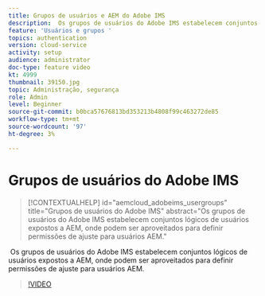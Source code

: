 ```yaml
---
title: Grupos de usuários e AEM do Adobe IMS
description:  Os grupos de usuários do Adobe IMS estabelecem conjuntos lógicos de usuários expostos a AEM, onde podem ser aproveitados para definir permissões de ajuste para usuários AEM.
feature: 'Usuários e grupos '
topics: authentication
version: cloud-service
activity: setup
audience: administrator
doc-type: feature video
kt: 4999
thumbnail: 39150.jpg
topic: Administração, segurança
role: Admin
level: Beginner
source-git-commit: b0bca57676813bd353213b4808f99c463272de85
workflow-type: tm+mt
source-wordcount: '97'
ht-degree: 3%

---
```



# Grupos de usuários do Adobe IMS

>[!CONTEXTUALHELP]
>id="aemcloud_adobeims_usergroups"
>title="Grupos de usuários do Adobe IMS"
>abstract="Os grupos de usuários do Adobe IMS estabelecem conjuntos lógicos de usuários expostos a AEM, onde podem ser aproveitados para definir permissões de ajuste para usuários AEM."

 Os grupos de usuários do Adobe IMS estabelecem conjuntos lógicos de usuários expostos a AEM, onde podem ser aproveitados para definir permissões de ajuste para usuários AEM.

>[!VIDEO](https://video.tv.adobe.com/v/39150/?quality=12&learn=on)
